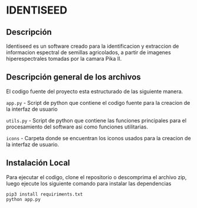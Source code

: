 # IDENTISEED
## Descripción
Identiseed es un software creado para la identificacion y extraccion de informacion espectral de semillas agricolados, a partir de imagenes hiperespectrales tomadas por la camara Pika II.

## Descripción general de los archivos
El codigo fuente del proyecto esta estructurado de las siguiente manera.

`app.py` - Script de python que contiene el codigo fuente para la creacion de la interfaz de usuario

`utils.py` - Script de python que contiene las funciones principales para el procesamiento del software asi como funciones utilitarias.

`icons` - Carpeta donde se encuentran los iconos usados para la creacion de la interfaz de usuario.


## Instalación Local

Para ejecutar el codigo, clone el repositorio o descomprima el archivo zip, luego ejecute los siguiente comando para instalar las dependencias

```
pip3 install requiriments.txt
python app.py
```